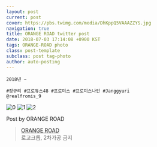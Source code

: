 ```yaml
---
layout: post
current: post
cover: https://pbs.twimg.com/media/DhKppQ5VAAAZZYS.jpg
navigation: true
title: ORANGE ROAD twitter post
date: 2018-07-03 17:14:08 +0900 KST
tags: ORANGE-ROAD photo
class: post-template
subclass: post tag-photo
author: auto-posting
---
```


```  
2018년 ~  
  
#장규리 #프로듀스48 #프로미스 #프로미스나인 #Janggyuri  
@realfromis_9  

```

![0](https://pbs.twimg.com/media/DhKpnpcVAAEWRTH.jpg)
![1](https://pbs.twimg.com/media/DhKpoYfUwAEeVmU.jpg)
![2](https://pbs.twimg.com/media/DhKppQ5VAAAZZYS.jpg)


Post by ORANGE ROAD

> [ORANGE ROAD](https://twitter.com/OrangeRoad8)  
  로고크롭, 2차가공 금지